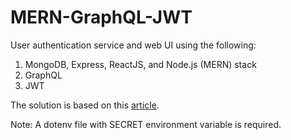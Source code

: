 # MERN-GraphQL-JWT
User authentication service and web UI using the following:
1. MongoDB, Express, ReactJS, and Node.js (MERN) stack
2. GraphQL
3. JWT

The solution is based on this [article](https://medium.com/@aboudicheng/implementing-jwt-authentication-in-mern-stack-with-graphql-part-i-9a4fb0c0ff24).

Note: A dotenv file with SECRET environment variable is required.